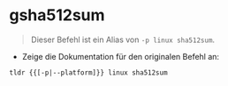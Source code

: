 # gsha512sum

> Dieser Befehl ist ein Alias von `-p linux sha512sum`.

- Zeige die Dokumentation für den originalen Befehl an:

`tldr {{[-p|--platform]}} linux sha512sum`
